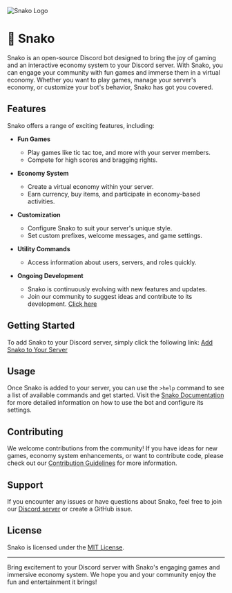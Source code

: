 ![Snako Logo](https://assets-global.website-files.com/6257adef93867e50d84d30e2/625eb604bb8605784489d361_Discord-Logo%2BWordmark-Color%20(1).png)

# 🐍 Snako

Snako is an open-source Discord bot designed to bring the joy of gaming and an interactive economy system to your Discord server. With Snako, you can engage your community with fun games and immerse them in a virtual economy. Whether you want to play games, manage your server's economy, or customize your bot's behavior, Snako has got you covered.

## Features

Snako offers a range of exciting features, including:

- **Fun Games**
  - Play games like tic tac toe, and more with your server members.
  - Compete for high scores and bragging rights.
  
- **Economy System**
  - Create a virtual economy within your server.
  - Earn currency, buy items, and participate in economy-based activities.
  
- **Customization**
  - Configure Snako to suit your server's unique style.
  - Set custom prefixes, welcome messages, and game settings.
  
- **Utility Commands**
  - Access information about users, servers, and roles quickly.
  
- **Ongoing Development**
  - Snako is continuously evolving with new features and updates.
  - Join our community to suggest ideas and contribute to its development. [Click here](https://discord.gg/ktB7VZxy)

## Getting Started

To add Snako to your Discord server, simply click the following link:
[Add Snako to Your Server](https://discord.com/api/oauth2/authorize?client_id=1147909159849820230&permissions=1084748065856&scope=bot)

## Usage

Once Snako is added to your server, you can use the `>help` command to see a list of available commands and get started. Visit the [Snako Documentation](https://github.com/sh4dowkaix64/ProjectSnako/wiki) for more detailed information on how to use the bot and configure its settings.

## Contributing

We welcome contributions from the community! If you have ideas for new games, economy system enhancements, or want to contribute code, please check out our [Contribution Guidelines](CONTRIBUTING.md) for more information.

## Support

If you encounter any issues or have questions about Snako, feel free to join our [Discord server](https://discord.gg/ktB7VZxy) or create a GitHub issue.

## License

Snako is licensed under the [MIT License](LICENSE).

---

Bring excitement to your Discord server with Snako's engaging games and immersive economy system. We hope you and your community enjoy the fun and entertainment it brings!
